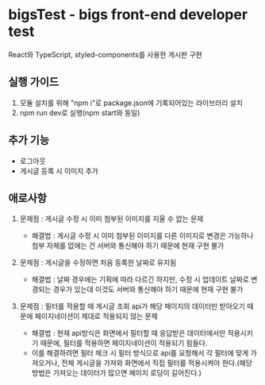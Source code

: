 # bigsTest - bigs front-end developer test
React와 TypeScript, styled-components를 사용한 게시판 구현

실행 가이드
-------------
1. 모듈 설치를 위해 "npm i"로 package.json에 기록되어있는 라이브러리 설치
2. npm run dev로 실행(npm start와 동일)

추가 기능
-------------
- 로그아웃
- 게시글 등록 시 이미지 추가

애로사항
-------------
1. 문제점 : 게시글 수정 시 이미 첨부된 이미지를 지울 수 없는 문제
    - 해결법 : 게시글 수정 시 이미 첨부된 이미지를 다른 이미지로 변경은 가능하나 첨부 자체를 없애는 건 서버와 통신해야 하기 때문에 현재 구현 불가

2. 문제점 : 게시글을 수정하면 처음 등록한 날짜로 유지됨
    - 해결법 : 날짜 경우에는 기획에 따라 다르긴 하지만, 수정 시 업데이트 날짜로 변경되는 경우가 있는데 이것도 서버와 통신해야 하기 때문에 현재 구현 불가

3. 문제점 : 필터를 적용할 때 게시글 조회 api가 해당 페이지의 데이터만 받아오기 때문에 페이지네이션이 제대로 적용되지 않는 문제
    - 해결법 : 현재 api방식은 화면에서 필터할 때 응답받은 데이터에서만 적용시키기 때문에, 필터를 적용하면 페이지네이션이 적용되기 힘들다.
    - 이를 해결하려면 필터 체크 시 필터 방식으로 api를 요청해서 각 필터에 맞게 가져오거나, 전체 게시글을 가져와 화면에서 직접 필터를 적용시켜야 한다.(해당 방법은 가져오는 데이터가 많으면 페이지 로딩이 길어진다.)

